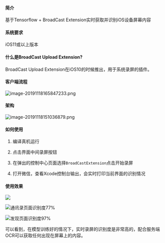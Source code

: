 #### 简介

基于Tensorflow + BroadCast Extension实时获取并识别iOS设备屏幕内容



#### 系统要求

iOS11或以上版本



#### 什么是BroadCast Upload Extension?

BroadCast Upload Extension在iOS10的时候推出，用于系统录屏的插件。



#### 客户端流程

![image-20191118165847233.png](https://upload-images.jianshu.io/upload_images/688404-76322d0ab91f6caf.png?imageMogr2/auto-orient/strip%7CimageView2/2/w/1240)

#### 架构

![image-20191118151036879.png](https://upload-images.jianshu.io/upload_images/688404-36556c48fd3bb9ff.png?imageMogr2/auto-orient/strip%7CimageView2/2/w/1240)

#### 如何使用

1. 编译真机运行

2. 点击界面中间录屏按钮

3. 在弹出的控制中心页面选择`BroadCastExtension`点击开始录屏

4. 打开微信，查看Xcode控制台输出，会实时打印当前界面的识别情况

   

#### 使用效果

![](https://user-gold-cdn.xitu.io/2019/11/20/16e892447b56f552?w=480&h=313&f=gif&s=5177059)

![通讯录页面识别度77%](https://user-gold-cdn.xitu.io/2019/11/20/16e8922645120857?w=1000&h=831&f=jpeg&s=127127)

![发现页面识别度97%](https://user-gold-cdn.xitu.io/2019/11/20/16e89226709b18d1?w=1000&h=722&f=jpeg&s=102135)

可以看到，在模型训练好的情况下，实时录屏的识别度是非常高的，配合服务端OCR可以获取任何出现在屏幕上的内容。

